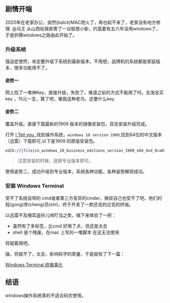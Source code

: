 ## 剧情开端
2020年在老家办公，突然(balck)MAC熄火了，再也起不来了，老家没有地方修理. @马王 从山西给我邮寄了一台联想小新，约莫着有五六年没用windows了，于是折腾windows之路由此开始了。

### 升级系统
强迫症使然，肯定要升级下系统到最新版本。不用想，品牌机的系统都是家庭版本，很多功能用不了。

#### 姿势一
网上找了一堆神Key，直接升级，失败了，难道之前的方式不能用了吗，去淘宝买key ，15元一支，算了吧，像我这种老鸟，还要什么key.

#### 姿势二
覆盖升级。直接下载最新的1909 版本的镜像安装包，双击安装升级完成。

打开 [I Tell you ](https://msdn.itellyou.cn/),找到操作系统，`windows 10 version 1909`,找到64位的中文版本（迅雷）下载即可,以下是1909 的原版安装包。
```sh
ed2k://|file|cn_windows_10_business_editions_version_1909_x64_dvd_0ca83907.iso|5275090944|9BCD5FA6C8009E4D0260E4B23008BD47|/
```
>注意安装的时候，选择专业版本即可。

使用姿势二，成功升级到专业版本，系统各种功能，各种姿势解锁成功。


### 安装 Windows Terminal
受不了系统自带的 cmd或者第三方变异的cmder，微软自己也受不了吧，他们的程(gong)序(cheng)员(shi)，终于开发了一款还说的过去的终端。

以迅雷不及掩耳盗铃儿响叮当之势，搞下来体验了一把：
- 虽然有了多标签，比cmd 好用了点，但还是太丑
- shell 是个残废，在mac 上写的一堆脚本 在这无法使用

将就着用吧。

操，将就不了，太丑，影响码字的质量，于是就有了下一篇：

[Windows Terminal 终极美化](https://www.chuchur.com/article/windows-terminal-beautify)

## 结语
windows操作系统真的不适合码农使用。